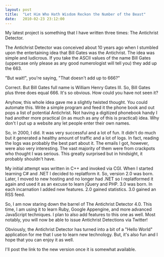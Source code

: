 ```yaml
---
layout: post
title:  "Let Him Who Hath Wisdom Reckon the Number of the Beast"
date:   2010-02-23 23:12:00
---
```


My latest project is something that I have written three times: The Antichrist
Detector.

The Antichrist Detector was conceived about 10 years ago when I stumbled upon
the entertaining idea that Bill Gates was the Antichrist. The idea was simple
and ludicrous. If you take the ASCII values of the name Bill Gates (uppercase
only please as any good numerologist will tell you) they add up the 663.

"But wait!", you're saying, "That doesn't add up to 666?"

Correct. But Bill Gates full name is William Henry Gates III. So, Bill Gates
plus three does equal 666. It's so obvious. How could you have not seen it?

Anyhow, this whole idea gave me a slightly twisted thought. You could automate
this. Write a simple program and feed it the phone book and out pops a list of
potential Antichrist. Not having a digitized phonebook handy I had another more
practical (in as much as any of this is practical) idea. Why don't I put up a
website any let people enter their own names.

So, in 2000, I did. It was very successful and a lot of fun. It didn't do much
but it generated a healthy amount of traffic and a lot of logs. In fact,
reading the logs was probably the best part about it. The emails I got,
however, were also very interesting. The vast majority of them were from
crackpots who thought I was serious. This greatly surprised but in hindsight,
it probably shouldn't have.

My initial attempt was written in C++ and invoked via CGI. When I started
learning C# and .NET I decided to replatform it. So, version 2.0 was born.
Later, I moved to new hosting and no longer had .NET so I replatformed it again
and used it as an excuse to learn jQuery and PHP. 3.0 was born. In each
incarnation I added new features. 2.0 gained statistics. 3.0 gained an RSS
feed.

So, I am now staring down the barrel of The Antichrist Detector 4.0. This time,
I am using it to learn Ruby, Google Appengine, and more advanced JavaScript
techniques. I plan to also add features to this one as well. Most notably, you
will now be able to issue Antichrist Detections via Twitter!

Obviously, the Antichrist Detector has turned into a bit of a "Hello World"
application for me that I use to learn new technology. But, it's also fun and I
hope that you can enjoy it as well.

I'll post the link to the new version once it is somewhat available.

